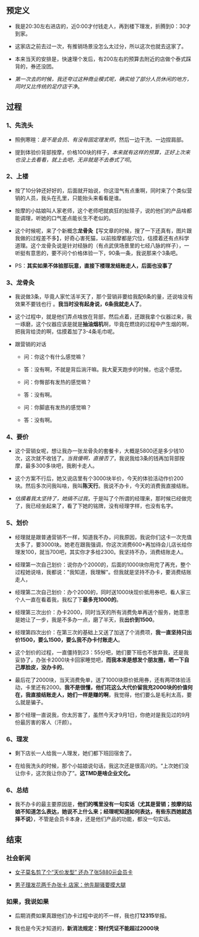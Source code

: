 ## 预定义

+ 我是20:30左右进店的，近0:00才付钱走人，再到楼下理发，折腾到0：30才到家。

+ 这家店之前去过一次，有推销场景没怎么太过分，所以这次也就去这家了。

+ 本来当天的安排是，快速理个发后，有200左右的预算去附近的店做个泰式踩背的，券还没团。

+ *第一次去的时候，我还夸过这种商业模式呢，确实给了部分人员休闲的地方，同时又比传统的足疗店干净*。

## 过程

### 1、先洗头

+ 照例寒暄：*是不是会员、有没有固定理发师*，然后一边干洗、一边捏肩部。

+ 提到体验价背部按摩，价格100块的样子，*本来就有这样的预算，正好上次来也没上去看看，就上去吧，无非就是不去泰式了呗*。

### 2、上楼

+ 按了10分钟还好好的，后面就开始说，你这湿气有点重啊，同时来了个类似营销的人员，我头在孔里，只能抬头来看看是谁。

+ 按摩的小姑娘叫人家老师，这个老师吧就疯狂的扯赎子，说的他们的产品啥都能调理，听她的口气差点能长生不老似的。

+ 这个时候呢，来了个新概念**龙骨灸**【写文章的时候，搜了一下还真有，图片跟我做的过程差不多】，好奇心害死猫，以前按摩都是穴位，估摸着还有点科学道理。这个龙骨灸说是针对经脉的（有点武侠场景里的七经八脉的样子），一听挺有意思的，要不问个价格体验一下，90条一条，我说那来个3条吧。

+ PS：**其实如果不体验那玩意，直接下楼理发结账走人，后面也没事了**

### 3、龙骨灸

+ 我说做3条，毕竟人家忙活半天了，那个营销非要给我配6条的量，还说啥没有效果不要钱也行 。**我当时没有起身说，6条我就走人了**。

+ 这个过程中，就是他们弄点啥放在背部，然后点着，还跟我拿个仪器过来，我一琢磨，这个仪器应该是就是**抽油烟机**啊，毕竟在燃烧的过程中产生烟的啊，把我背给烫的啊，估摸着加了3-4条毛巾呢。

+ 跟营销的对话

  + 问：你这个有什么感觉嘛？

  + 答：没有啊，不就是背后淌汗嘛。我大夏天跑步的时候，也这个感觉。

  + 问：你臀部有发热的感觉嘛？

  + 答：没有啊。

  + 问：你脚底有发热的感觉嘛？

  + 答：没有啊。

### 4、要价

+ 这个营销女呢，想让我办一张龙骨灸的套餐卡，大概是5800还是多少钱10次，这次就不收钱了。*当我傻啊，直接否了*，我说我给3条的钱再加背部按摩，最多300多块吧，我刷卡走人。

+ 这个方案不行后，她又说店里有个3000块半价，今天的体验活动作价200块。然后多次问我叫啥，我叫**陈天行**。我说不办卡，今天的消费我直接结账。

+ *估摸着我太坚持了，她搞不过我*，于是叫了个所谓的经理来，那时候已经做完了，我已经坐起来了，看了下她的铭牌，没有经理字样，也没有名字。

### 5、划价

+ 经理就是跟普通营销不一样，知道我不办，问我原因，我说你们这卡一次充值太多了，要3000块。她老在跟我强调，你这次消费600+再加待会儿店长给你理发100，就当700吧，其实你才多给2300。我坚持不办，消费结账走人。

+ 经理第一次自己划价：说你办个2000的，后面的1000块你用完了再充，整个过程她说啥，我都说："我知道，我理解"。但我就是坚持不办卡，要消费结账走人，

+ 经理第二次自己划价：办个2000的，同时送1000块现价抵用券吧，看人家三个人一直在看着我，我松了下**最多充1000的**。

+ 经理第三次出价：办卡2000，同时当天的所有消费免单再送个服务，她意思是她让了一步，我是不多办一点，磨了半天，我**出价到1500**。

+ 经理第四次出价：在第三次的基础上又送了加送了个消费项，**我一直坚持只出价1500，要么1500，要么我不办卡付账走人**。

+ 这个划价的过程，一直僵持到23：55分吧，她们要下班也不放弃我，还是我妥协了，办张卡2000块卡回家睡觉吧，**而我本来是想发个朋友圈，晒一下自己厚脸皮，没办卡的**。

+ 最后花了2000块，当天消费免单，送了1000块原价抵用券，还有两项体验活动，卡里还有2000。**我不是很懂，他们花这么大代价留我充2000块的价值何在，我直接结账走人，她们一样是赚的啊**，我觉得，他们要么是毛利太高，要么就是骗子。

+ 那个经理一直说我，你太厉害了，虽然今天才9月1日，你绝对是我见过的9月份最厉害的客人（汗颜）。

### 6、理发

+ 剩下店长一人给我一人理发，她们都下班回宿舍了。

+ 在给我洗头的时候，那个小姑娘说句话，我这次还是很高兴的。“上次她们没让你卡，这次我让你办了”。**这TMD是啥企业文化。**

### 6、总结

+ 我不办卡的最主要原因是，**他们的嘴里没有一句实话（尤其是营销；按摩的姑娘不知道怎么表达，她说不上什么来；经理呢知道如何表达，有些东西她就选择不说）**，不管是会员卡本身，还是他们产品的功能，都没一句实话。

## 结束

### 社会新闻

+ [女子莫名剪了个“天价发型” 还办了张5880元会员卡](http://hb.ifeng.com/a/20171125/6179984_0.shtml)

+ [男子理发花两千办张卡 店家：他先聊骚要摸大腿](http://zj.qq.com/a/20180519/010075.htm)

### 如果，我说如果

+ 后期消费如果真跟他们办卡过程中说的不一样，我也打**12315**举报。

+ 我也是今天才知道的，**新消法规定：预付凭证不能超过2000块**
